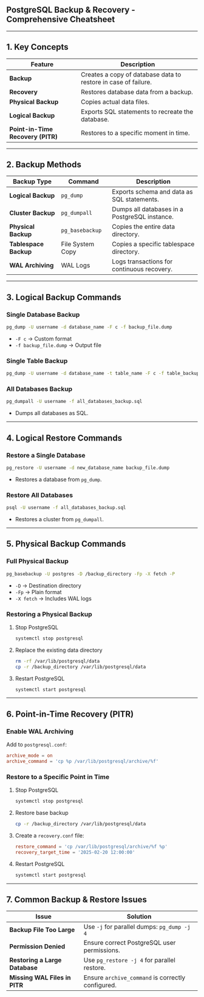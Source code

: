 ## **PostgreSQL Backup & Recovery - Comprehensive Cheatsheet**  

---

## **1. Key Concepts**  
| Feature | Description |
|---------|-------------|
| **Backup** | Creates a copy of database data to restore in case of failure. |
| **Recovery** | Restores database data from a backup. |
| **Physical Backup** | Copies actual data files. |
| **Logical Backup** | Exports SQL statements to recreate the database. |
| **Point-in-Time Recovery (PITR)** | Restores to a specific moment in time. |

---

## **2. Backup Methods**  

| Backup Type | Command | Description |
|------------|---------|-------------|
| **Logical Backup** | `pg_dump` | Exports schema and data as SQL statements. |
| **Cluster Backup** | `pg_dumpall` | Dumps all databases in a PostgreSQL instance. |
| **Physical Backup** | `pg_basebackup` | Copies the entire data directory. |
| **Tablespace Backup** | File System Copy | Copies a specific tablespace directory. |
| **WAL Archiving** | WAL Logs | Logs transactions for continuous recovery. |

---

## **3. Logical Backup Commands**  

### **Single Database Backup**  
```sh
pg_dump -U username -d database_name -F c -f backup_file.dump
```
- `-F c` → Custom format  
- `-f backup_file.dump` → Output file  

### **Single Table Backup**  
```sh
pg_dump -U username -d database_name -t table_name -F c -f table_backup.dump
```

### **All Databases Backup**  
```sh
pg_dumpall -U username -f all_databases_backup.sql
```
- Dumps all databases as SQL.

---

## **4. Logical Restore Commands**  

### **Restore a Single Database**  
```sh
pg_restore -U username -d new_database_name backup_file.dump
```
- Restores a database from `pg_dump`.  

### **Restore All Databases**  
```sh
psql -U username -f all_databases_backup.sql
```
- Restores a cluster from `pg_dumpall`.  

---

## **5. Physical Backup Commands**  

### **Full Physical Backup**  
```sh
pg_basebackup -U postgres -D /backup_directory -Fp -X fetch -P
```
- `-D` → Destination directory  
- `-Fp` → Plain format  
- `-X fetch` → Includes WAL logs  

### **Restoring a Physical Backup**  
1. Stop PostgreSQL  
   ```sh
   systemctl stop postgresql
   ```
2. Replace the existing data directory  
   ```sh
   rm -rf /var/lib/postgresql/data
   cp -r /backup_directory /var/lib/postgresql/data
   ```
3. Restart PostgreSQL  
   ```sh
   systemctl start postgresql
   ```

---

## **6. Point-in-Time Recovery (PITR)**  

### **Enable WAL Archiving**  
Add to `postgresql.conf`:  
```conf
archive_mode = on
archive_command = 'cp %p /var/lib/postgresql/archive/%f'
```

### **Restore to a Specific Point in Time**  
1. Stop PostgreSQL  
   ```sh
   systemctl stop postgresql
   ```
2. Restore base backup  
   ```sh
   cp -r /backup_directory /var/lib/postgresql/data
   ```
3. Create a `recovery.conf` file:  
   ```conf
   restore_command = 'cp /var/lib/postgresql/archive/%f %p'
   recovery_target_time = '2025-02-20 12:00:00'
   ```
4. Restart PostgreSQL  
   ```sh
   systemctl start postgresql
   ```

---

## **7. Common Backup & Restore Issues**  
| Issue | Solution |
|-------|---------|
| **Backup File Too Large** | Use `-j` for parallel dumps: `pg_dump -j 4` |
| **Permission Denied** | Ensure correct PostgreSQL user permissions. |
| **Restoring a Large Database** | Use `pg_restore -j 4` for parallel restore. |
| **Missing WAL Files in PITR** | Ensure `archive_command` is correctly configured. |
